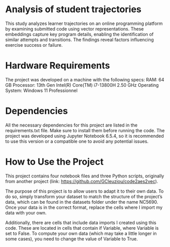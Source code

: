 # Analysis of student trajectories
This study analyzes learner trajectories on an online programming platform by examining submitted code using vector representations. These embeddings capture key program details, enabling the identification of similar attempts and transitions. The findings reveal factors influencing exercise success or failure.


# Hardware Requirements
The project was developed on a machine with the following specs:
RAM: 64 GB
Processor: 13th Gen Intel(R) Core(TM) i7-13800H   2.50 GHz
Operating System: Windows 11 Professionnel



# Dependencies
All the necessary dependencies for this project are listed in the requirements.txt file. Make sure to install them before running the code. The project was developed using Jupyter Notebook 6.5.4, so it is recommended to use this version or a compatible one to avoid any potential issues.


# How to Use the Project
This project contains four notebook files and three Python scripts, originally from another project (link: https://github.com/GCleuziou/code2aes2vec).

The purpose of this project is to allow users to adapt it to their own data. To do so, simply transform your dataset to match the structure of the project’s data, which can be found in the datasets folder under the name NC5690. Once your data is in the correct format, replace the cells where I import my data with your own.

Additionally, there are cells that include data imports I created using this code. These are located in cells that contain if Variable, where Variable is set to False. To compute your own data (which may take a little longer in some cases), you need to change the value of Variable to True.
